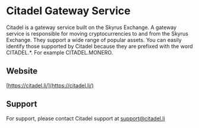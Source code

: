 # Citadel Gateway Service

Citadel is a gateway service built on the Skyrus Exchange. A gateway service is responsible for moving cryptocurrencies to and from the Skyrus Exchange. They support a wide range of popular assets. You can easily identify those supported by Citadel because they are prefixed with the word CITADEL.*. For example CITADEL.MONERO.

## Website
[https://citadel.li/](https://citadel.li/)

## Support
For support, please contact Citadel support at support@citadel.li
